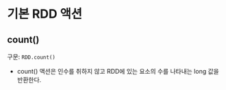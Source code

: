 # 기본 RDD 액션

## count()
구문:
`RDD.count()`

- count() 액션은 인수를 취하지 않고 RDD에 있는 요소의 수를 나타내는 long 값을 반환한다.
